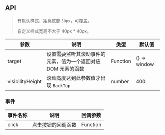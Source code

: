
## API

> 有默认样式，距离底部 `50px`，可覆盖。
>
> 自定义样式宽高不大于 40px \* 40px。

| 参数 | 说明 | 类型 | 默认值 |
| --- | --- | --- | --- |
| target | 设置需要监听其滚动事件的元素，值为一个返回对应 DOM 元素的函数 | Function | () => window |
| visibilityHeight | 滚动高度达到此参数值才出现 `BackTop` | number | 400 |

### 事件
| 事件名称 | 说明 | 回调参数 |
| --- | --- | --- |
| click | 点击按钮的回调函数 | Function |
